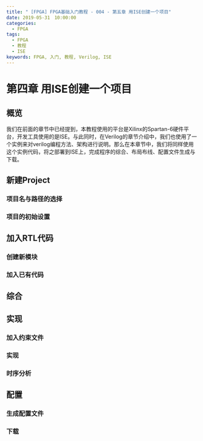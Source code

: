 ```yaml
---
title: " [FPGA] FPGA基础入门教程 - 004 - 第五章 用ISE创建一个项目"
date: 2019-05-31　10:00:00
categories:
  - FPGA
tags:
  - FPGA
  - 教程
  - ISE
keywords: FPGA, 入门, 教程, Verilog, ISE
---
```


# 第四章 用ISE创建一个项目

## 概览
我们在前面的章节中已经提到，本教程使用的平台是Xilinx的Spartan-6硬件平台，开发工具使用的是ISE。与此同时，在Verilog的章节介绍中，我们也使用了一个实例来对verilog编程方法、架构进行说明。那么在本章节中，我们将同样使用这个实例代码，将之部署到ISE上，完成程序的综合、布局布线、配置文件生成与下载。

## 新建Project

### 项目名与路径的选择
### 项目的初始设置


## 加入RTL代码

### 创建新模块


### 加入已有代码



## 综合


## 实现
### 加入约束文件


### 实现



### 时序分析


## 配置

### 生成配置文件


### 下载
